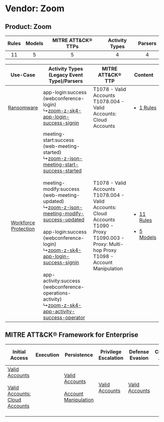 Vendor: Zoom
============
Product: Zoom
-------------
| Rules | Models | MITRE ATT&CK® TTPs | Activity Types | Parsers |
|:-----:|:------:|:------------------:|:--------------:|:-------:|
|  11   |   5    |         5          |       4        |    4    |

|    Use-Case    | Activity Types (Legacy Event Type)/Parsers    | MITRE ATT&CK® TTP    | Content    |
|:----:| ---- | ---- | ---- |
|    [Ransomware](../../../UseCases/uc_ransomware.md)    |  app-login:success (webconference-login)<br> ↳[zoom-z-sk4-app-login-success-signin](Ps/pC_zoomzsk4apploginsuccesssignin.md)<br>    | T1078 - Valid Accounts<br>T1078.004 - Valid Accounts: Cloud Accounts<br>    | [<ul><li>1 Rules</li></ul>](RM/r_m_zoom_zoom_Ransomware.md)    |
| [Workforce Protection](../../../UseCases/uc_workforce_protection.md) |  meeting-start:success (web-meeting-started)<br> ↳[zoom-z-json-meeting-start-success-started](Ps/pC_zoomzjsonmeetingstartsuccessstarted.md)<br><br> meeting-modify:success (web-meeting-updated)<br> ↳[zoom-z-json-meeting-modify-success-updated](Ps/pC_zoomzjsonmeetingmodifysuccessupdated.md)<br><br> app-login:success (webconference-login)<br> ↳[zoom-z-sk4-app-login-success-signin](Ps/pC_zoomzsk4apploginsuccesssignin.md)<br><br> app-activity:success (webconference-operations-activity)<br> ↳[zoom-z-sk4-app-activity-success-operator](Ps/pC_zoomzsk4appactivitysuccessoperator.md)<br> | T1078 - Valid Accounts<br>T1078.004 - Valid Accounts: Cloud Accounts<br>T1090 - Proxy<br>T1090.003 - Proxy: Multi-hop Proxy<br>T1098 - Account Manipulation<br> | [<ul><li>11 Rules</li></ul><ul><li>5 Models</li></ul>](RM/r_m_zoom_zoom_Workforce_Protection.md) |

MITRE ATT&CK® Framework for Enterprise
--------------------------------------
| Initial Access                                                                                                                                             | Execution | Persistence                                                                                                                                  | Privilege Escalation                                                | Defense Evasion                                                     | Credential Access | Discovery | Lateral Movement | Collection | Command and Control                                                                                                                       | Exfiltration | Impact |
| ---------------------------------------------------------------------------------------------------------------------------------------------------------- | --------- | -------------------------------------------------------------------------------------------------------------------------------------------- | ------------------------------------------------------------------- | ------------------------------------------------------------------- | ----------------- | --------- | ---------------- | ---------- | ----------------------------------------------------------------------------------------------------------------------------------------- | ------------ | ------ |
| [Valid Accounts](https://attack.mitre.org/techniques/T1078)<br><br>[Valid Accounts: Cloud Accounts](https://attack.mitre.org/techniques/T1078/004)<br><br> |           | [Valid Accounts](https://attack.mitre.org/techniques/T1078)<br><br>[Account Manipulation](https://attack.mitre.org/techniques/T1098)<br><br> | [Valid Accounts](https://attack.mitre.org/techniques/T1078)<br><br> | [Valid Accounts](https://attack.mitre.org/techniques/T1078)<br><br> |                   |           |                  |            | [Proxy: Multi-hop Proxy](https://attack.mitre.org/techniques/T1090/003)<br><br>[Proxy](https://attack.mitre.org/techniques/T1090)<br><br> |              |        |